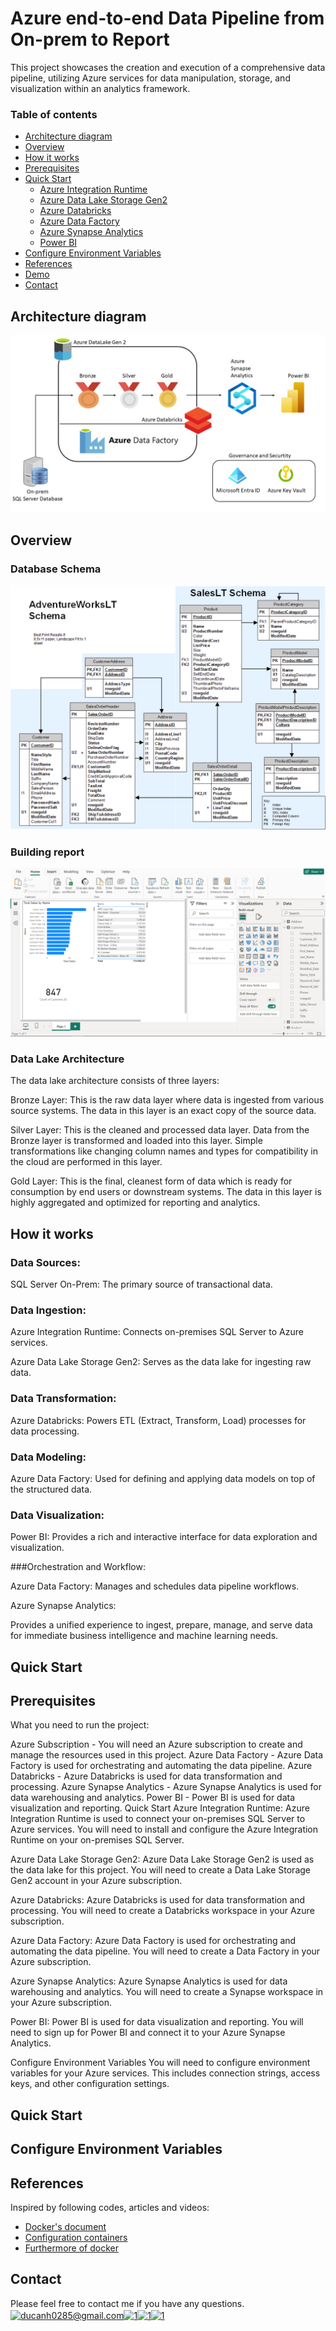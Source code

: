 # Azure end-to-end Data Pipeline from On-prem to Report 

This project showcases the creation and execution of a comprehensive data pipeline, utilizing Azure services for data manipulation, storage, and visualization within an analytics framework.

### Table of contents

* [Architecture diagram](#architecture-diagram)
* [Overview](#overview)
* [How it works](#how-it-works)
* [Prerequisites](#prerequisites)
* [Quick Start](#quick-start)
    * [Azure Integration Runtime](#azure-integration-runtime)
    * [Azure Data Lake Storage Gen2](#azure-datalake)
    * [Azure Databricks](#azzure-databrick)
    * [Azure Data Factory](#azure-data-factory)
    * [Azure Synapse Analytics](#azure-synapse-analytics)
    * [Power BI](#power-bi)
* [Configure Environment Variables](#configure-environment-variables)
* [References](#references)
* [Demo](#demo)
* [Contact](#contact)

## Architecture diagram

![](./image/architecture.jpg)

## Overview

### Database Schema
![](./image/database-schema.jpg)

### Building report
![](./image/visualize-power-bi.png)

### Data Lake Architecture
The data lake architecture consists of three layers:

Bronze Layer:
This is the raw data layer where data is ingested from various source systems. The data in this layer is an exact copy of the source data.

Silver Layer:
This is the cleaned and processed data layer. Data from the Bronze layer is transformed and loaded into this layer. Simple transformations like changing column names and types for compatibility in the cloud are performed in this layer.

Gold Layer:
This is the final, cleanest form of data which is ready for consumption by end users or downstream systems. The data in this layer is highly aggregated and optimized for reporting and analytics.

## How it works
### Data Sources:

SQL Server On-Prem: The primary source of transactional data.

### Data Ingestion:

Azure Integration Runtime: Connects on-premises SQL Server to Azure services.

Azure Data Lake Storage Gen2: Serves as the data lake for ingesting raw data.

### Data Transformation:

Azure Databricks: Powers ETL (Extract, Transform, Load) processes for data processing.

### Data Modeling:

Azure Data Factory: Used for defining and applying data models on top of the structured data.

### Data Visualization:

Power BI: Provides a rich and interactive interface for data exploration and visualization.

###Orchestration and Workflow:

Azure Data Factory: Manages and schedules data pipeline workflows.

Azure Synapse Analytics:

Provides a unified experience to ingest, prepare, manage, and serve data for immediate business intelligence and machine learning needs.




## Quick Start


  
## Prerequisites
What you need to run the project:

Azure Subscription - You will need an Azure subscription to create and manage the resources used in this project.
Azure Data Factory - Azure Data Factory is used for orchestrating and automating the data pipeline.
Azure Databricks - Azure Databricks is used for data transformation and processing.
Azure Synapse Analytics - Azure Synapse Analytics is used for data warehousing and analytics.
Power BI - Power BI is used for data visualization and reporting.
Quick Start
Azure Integration Runtime:
Azure Integration Runtime is used to connect your on-premises SQL Server to Azure services. You will need to install and configure the Azure Integration Runtime on your on-premises SQL Server.

Azure Data Lake Storage Gen2:
Azure Data Lake Storage Gen2 is used as the data lake for this project. You will need to create a Data Lake Storage Gen2 account in your Azure subscription.

Azure Databricks:
Azure Databricks is used for data transformation and processing. You will need to create a Databricks workspace in your Azure subscription.

Azure Data Factory:
Azure Data Factory is used for orchestrating and automating the data pipeline. You will need to create a Data Factory in your Azure subscription.

Azure Synapse Analytics:
Azure Synapse Analytics is used for data warehousing and analytics. You will need to create a Synapse workspace in your Azure subscription.

Power BI:
Power BI is used for data visualization and reporting. You will need to sign up for Power BI and connect it to your Azure Synapse Analytics.

Configure Environment Variables
You will need to configure environment variables for your Azure services. This includes connection strings, access keys, and other configuration settings.

## Quick Start 

## Configure Environment Variables


## References
Inspired by following codes, articles and videos:

* [Docker's document](https://www.linkedin.com/pulse/dockerizing-hadoop-hive-spark-sqoop-job-thomas/)
* [Configuration containers](https://www.linkedin.com/pulse/dockerizing-hadoop-hive-spark-sqoop-job-thomas/)
* [Furthermore of docker](https://docs.docker.com/desktop/networking/)


## Contact
Please feel free to contact me if you have any questions.
<a href="https://ducanh0285@gmail.com" target="blank"><img align="center" src="https://img.icons8.com/color/48/000000/gmail--v2.png" alt="ducanh0285@gmail.com" height="30" width="40" /></a><a href="https://www.facebook.com/ducanh.pp" target="blank"><img align="center" src="https://raw.githubusercontent.com/rahuldkjain/github-profile-readme-generator/master/src/images/icons/Social/facebook.svg" alt="1" height="30" width="40" /></a><a href="https://twitter.com/Ducann02Nguyen" target="blank"><img align="center" src="https://raw.githubusercontent.com/rahuldkjain/github-profile-readme-generator/master/src/images/icons/Social/twitter.svg" alt="1" height="30" width="40" /></a><a href="https://www.linkedin.com/in/ducanhnt/" target="blank"><img align="center" src="https://raw.githubusercontent.com/rahuldkjain/github-profile-readme-generator/master/src/images/icons/Social/linked-in-alt.svg" alt="1" height="30" width="40" /></a>